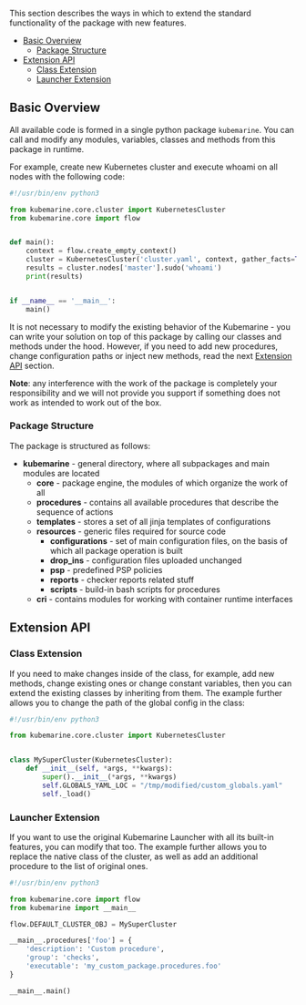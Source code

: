 This section describes the ways in which to extend the standard functionality of the package with new features.

- [Basic Overview](#basic-overview)
  - [Package Structure](#package-structure)
- [Extension API](#extension-api)
  - [Class Extension](#class-extension)
  - [Launcher Extension](#launcher-extension)

## Basic Overview

All available code is formed in a single python package `kubemarine`. You can call and modify any modules, variables,
classes and methods from this package in runtime. 

For example, create new Kubernetes cluster and execute whoami on all nodes with the following code:

```python
#!/usr/bin/env python3

from kubemarine.core.cluster import KubernetesCluster
from kubemarine.core import flow


def main():
    context = flow.create_empty_context()
    cluster = KubernetesCluster('cluster.yaml', context, gather_facts=True)
    results = cluster.nodes['master'].sudo('whoami')
    print(results)


if __name__ == '__main__':
    main()
```

It is not necessary to modify the existing behavior of the Kubemarine - you can write your solution on top of this
package by calling our classes and methods under the hood. However, if you need to add new procedures, change
configuration paths or inject new methods, read the next [Extension API](#extension-api) section.

**Note**: any interference with the work of the package is completely your responsibility and we will not provide you
support if something does not work as intended to work out of the box.

### Package Structure

The package is structured as follows:

- **kubemarine** - general directory, where all subpackages and main modules are located
  - **core** - package engine, the modules of which organize the work of all
  - **procedures** - contains all available procedures that describe the sequence of actions
  - **templates** - stores a set of all jinja templates of configurations
  - **resources** - generic files required for source code
    - **configurations** - set of main configuration files, on the basis of which all package operation is built
    - **drop_ins** - configuration files uploaded unchanged
    - **psp** - predefined PSP policies
    - **reports** - checker reports related stuff
    - **scripts** - build-in bash scripts for procedures
  - **cri** - contains modules for working with container runtime interfaces

## Extension API

### Class Extension

If you need to make changes inside of the class, for example, add new methods, change existing ones or change constant
variables, then you can extend the existing classes by inheriting from them. The example further allows you to change
the path of the global config in the class:

```python
#!/usr/bin/env python3

from kubemarine.core.cluster import KubernetesCluster


class MySuperCluster(KubernetesCluster):
    def __init__(self, *args, **kwargs):
        super().__init__(*args, **kwargs)
        self.GLOBALS_YAML_LOC = "/tmp/modified/custom_globals.yaml"
        self._load()
```


### Launcher Extension

If you want to use the original Kubemarine Launcher with all its built-in features, you can modify that too. The example
further allows you to replace the native class of the cluster, as well as add an additional procedure to the list of
original ones.

```python
#!/usr/bin/env python3

from kubemarine.core import flow
from kubemarine import __main__

flow.DEFAULT_CLUSTER_OBJ = MySuperCluster

__main__.procedures['foo'] = {
    'description': 'Custom procedure',
    'group': 'checks',
    'executable': 'my_custom_package.procedures.foo'
}

__main__.main()
```
